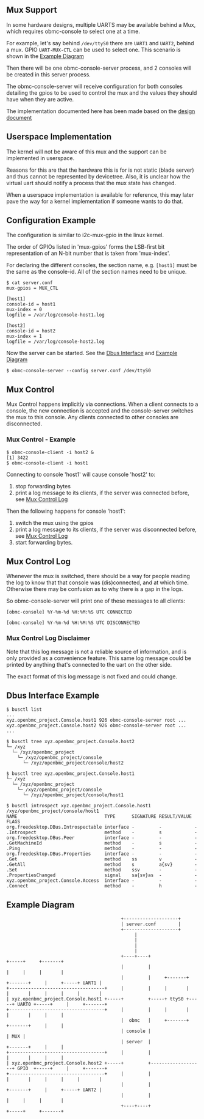 ## Mux Support

In some hardware designs, multiple UARTS may be available behind a Mux, which
requires obmc-console to select one at a time.

For example, let's say behind `/dev/ttyS0` there are `UART1` and `UART2`, behind
a mux. GPIO `UART-MUX-CTL` can be used to select one. This scenario is shown in
the [Example Diagram](#example-diagram)

Then there will be one obmc-console-server process, and 2 consoles will be
created in this server process.

The obmc-console-server will receive configuration for both consoles detailing
the gpios to be used to control the mux and the values they should have when
they are active.

The implementation documented here has been made based on the
[design document](https://github.com/openbmc/docs/blob/master/designs/uart-mux-support.md)

## Userspace Implementation

The kernel will not be aware of this mux and the support can be implemented in
userspace.

Reasons for this are that the hardware this is for is not static (blade server)
and thus cannot be represented by devicetree. Also, it is unclear how the
virtual uart should notify a process that the mux state has changed.

When a userspace implementation is available for reference, this may later pave
the way for a kernel implementation if someone wants to do that.

## Configuration Example

The configuration is similar to i2c-mux-gpio in the linux kernel.

The order of GPIOs listed in 'mux-gpios' forms the LSB-first bit representation
of an N-bit number that is taken from 'mux-index'.

For declaring the different consoles, the section name, e.g. `[host1]` must be
the same as the console-id. All of the section names need to be unique.

```
$ cat server.conf
mux-gpios = MUX_CTL

[host1]
console-id = host1
mux-index = 0
logfile = /var/log/console-host1.log

[host2]
console-id = host2
mux-index = 1
logfile = /var/log/console-host2.log
```

Now the server can be started. See the [Dbus Interface](#dbus-interface-example)
and [Example Diagram](#example-diagram)

```
$ obmc-console-server --config server.conf /dev/ttyS0
```

## Mux Control

Mux Control happens implicitly via connections. When a client connects to a
console, the new connection is accepted and the console-server switches the mux
to this console. Any clients connected to other consoles are disconnected.

### Mux Control - Example

```
$ obmc-console-client -i host2 &
[1] 3422
$ obmc-console-client -i host1
```

Connecting to console 'host1' will cause console 'host2' to:

1. stop forwarding bytes
2. print a log message to its clients, if the server was connected before, see
   [Mux Control Log](#mux-control-log)

Then the following happens for console 'host1':

1. switch the mux using the gpios
2. print a log message to its clients, if the server was disconnected before,
   see [Mux Control Log](#mux-control-log)
3. start forwarding bytes.

## Mux Control Log

Whenever the mux is switched, there should be a way for people reading the log
to know that that console was (dis)connected, and at which time. Otherwise there
may be confusion as to why there is a gap in the logs.

So obmc-console-server will print one of these messages to all clients:

```
[obmc-console] %Y-%m-%d %H:%M:%S UTC CONNECTED
```

```
[obmc-console] %Y-%m-%d %H:%M:%S UTC DISCONNECTED
```

### Mux Control Log Disclaimer

Note that this log message is not a reliable source of information, and is only
provided as a convenience feature. This same log message could be printed by
anything that's connected to the uart on the other side.

The exact format of this log message is not fixed and could change.

## Dbus Interface Example

```
$ busctl list
...
xyz.openbmc_project.Console.host1 926 obmc-console-server root ...
xyz.openbmc_project.Console.host2 926 obmc-console-server root ...
...
```

```
$ busctl tree xyz.openbmc_project.Console.host2
└─ /xyz
  └─ /xyz/openbmc_project
    └─ /xyz/openbmc_project/console
      └─ /xyz/openbmc_project/console/host2

$ busctl tree xyz.openbmc_project.Console.host1
└─ /xyz
  └─ /xyz/openbmc_project
    └─ /xyz/openbmc_project/console
      └─ /xyz/openbmc_project/console/host1
```

```
$ busctl introspect xyz.openbmc_project.Console.host1 /xyz/openbmc_project/console/host1
NAME                                TYPE      SIGNATURE RESULT/VALUE FLAGS
org.freedesktop.DBus.Introspectable interface -         -            -
.Introspect                         method    -         s            -
org.freedesktop.DBus.Peer           interface -         -            -
.GetMachineId                       method    -         s            -
.Ping                               method    -         -            -
org.freedesktop.DBus.Properties     interface -         -            -
.Get                                method    ss        v            -
.GetAll                             method    s         a{sv}        -
.Set                                method    ssv       -            -
.PropertiesChanged                  signal    sa{sv}as  -            -
xyz.openbmc_project.Console.Access  interface -         -            -
.Connect                            method    -         h            -
```

## Example Diagram

```
                                          +--------------------+
                                          | server.conf        |
                                          +--------------------+
                                               |
                                               |
                                               |
                                               |
                                          +----+----+                                 +-----+     +-------+
                                          |         |                                 |     |     |       |
                                          |         |     +-------+     +-------+     |     +-----+ UART1 |
+-----------------------------------+     |         |     |       |     |       |     |     |     |       |
| xyz.openbmc_project.Console.host1 +-----+         +-----+ ttyS0 +-----+ UART0 +-----+     |     +-------+
+-----------------------------------+     |         |     |       |     |       |     |     |
                                          |  obmc   |     +-------+     +-------+     |     |
                                          | console |                                 | MUX |
                                          | server  |                   +-------+     |     |
+-----------------------------------+     |         |                   |       |     |     |
| xyz.openbmc_project.Console.host2 +-----+         +-------------------+ GPIO  +-----+     |     +-------+
+-----------------------------------+     |         |                   |       |     |     |     |       |
                                          |         |                   +-------+     |     +-----+ UART2 |
                                          |         |                                 |     |     |       |
                                          +----+----+                                 +-----+     +-------+

```
